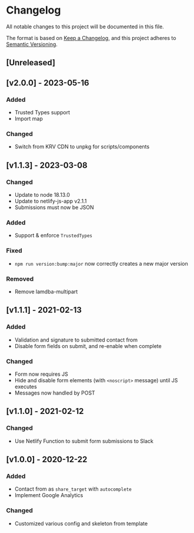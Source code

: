 <!-- markdownlint-disable -->
# Changelog
All notable changes to this project will be documented in this file.

The format is based on [Keep a Changelog](https://keepachangelog.com/en/1.0.0/),
and this project adheres to [Semantic Versioning](https://semver.org/spec/v2.0.0.html).

## [Unreleased]

## [v2.0.0] - 2023-05-16

### Added
- Trusted Types support
- Import map

### Changed
- Switch from KRV CDN to unpkg for scripts/components

## [v1.1.3] - 2023-03-08

### Changed
- Update to node 18.13.0
- Update to netlify-js-app v2.1.1
- Submissions must now be JSON

### Added
- Support & enforce `TrustedTypes`

### Fixed
- `npm run version:bump:major` now correctly creates a new major version

### Removed
- Remove lamdba-multipart

## [v1.1.1] - 2021-02-13

### Added
- Validation and signature to submitted contact from
- Disable form fields on submit, and re-enable when complete

### Changed
- Form now requires JS
- Hide and disable form elements (with `<noscript>` message) until JS executes
- Messages now handled by POST

## [v1.1.0] - 2021-02-12

### Changed
- Use Netlify Function to submit form submissions to Slack

## [v1.0.0] - 2020-12-22

### Added
- Contact from as `share_target` with `autocomplete`
- Implement Google Analytics

### Changed
- Customized various config and skeleton from template
